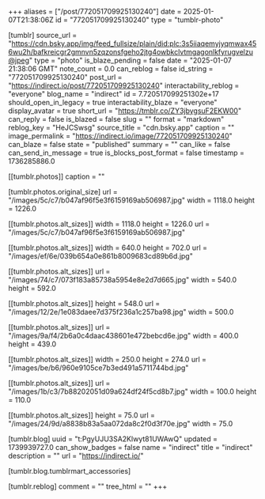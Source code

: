 +++
aliases = ["/post/772051709925130240"]
date = 2025-01-07T21:38:06Z
id = "772051709925130240"
type = "tumblr-photo"

[tumblr]
source_url = "https://cdn.bsky.app/img/feed_fullsize/plain/did:plc:3s5iiaqemyjyqmwax456wu2h/bafkreicgr2gmnvn5zqzonsfgeho2jtg4owbkclvtmgagonlkfyrugvelzu@jpeg"
type = "photo"
is_blaze_pending = false
date = "2025-01-07 21:38:06 GMT"
note_count = 0.0
can_reblog = false
id_string = "772051709925130240"
post_url = "https://indirect.io/post/772051709925130240"
interactability_reblog = "everyone"
blog_name = "indirect"
id = 7.720517099251302e+17
should_open_in_legacy = true
interactability_blaze = "everyone"
display_avatar = true
short_url = "https://tmblr.co/ZY3jbygsuF2EKW00"
can_reply = false
is_blazed = false
slug = ""
format = "markdown"
reblog_key = "HeJCSwsg"
source_title = "cdn.bsky.app"
caption = ""
image_permalink = "https://indirect.io/image/772051709925130240"
can_blaze = false
state = "published"
summary = ""
can_like = false
can_send_in_message = true
is_blocks_post_format = false
timestamp = 1736285886.0

[[tumblr.photos]]
caption = ""

[tumblr.photos.original_size]
url = "/images/5c/c7/b047af96f5e3f6159169ab506987.jpg"
width = 1118.0
height = 1226.0

[[tumblr.photos.alt_sizes]]
width = 1118.0
height = 1226.0
url = "/images/5c/c7/b047af96f5e3f6159169ab506987.jpg"

[[tumblr.photos.alt_sizes]]
width = 640.0
height = 702.0
url = "/images/ef/6e/039b654a0e861b8009683cd89b6d.jpg"

[[tumblr.photos.alt_sizes]]
url = "/images/74/c7/073f183a85738a5954e8e2d7d665.jpg"
width = 540.0
height = 592.0

[[tumblr.photos.alt_sizes]]
height = 548.0
url = "/images/12/2e/1e083daee7d375f236a1c257ba98.jpg"
width = 500.0

[[tumblr.photos.alt_sizes]]
url = "/images/9a/f4/2b6a0c4daac438601e472bebcd6e.jpg"
width = 400.0
height = 439.0

[[tumblr.photos.alt_sizes]]
width = 250.0
height = 274.0
url = "/images/be/b6/960e9105ce7b3ed491a5711744bd.jpg"

[[tumblr.photos.alt_sizes]]
url = "/images/1b/c3/7b88202051d09a624df24f5cd8b7.jpg"
width = 100.0
height = 110.0

[[tumblr.photos.alt_sizes]]
height = 75.0
url = "/images/24/9d/a8838b83a5aa072da8c2f0d3f70e.jpg"
width = 75.0

[tumblr.blog]
uuid = "t:PgyUJU3SA2Klwyt81UWAwQ"
updated = 1739939727.0
can_show_badges = false
name = "indirect"
title = "indirect"
description = ""
url = "https://indirect.io/"

[tumblr.blog.tumblrmart_accessories]

[tumblr.reblog]
comment = ""
tree_html = ""
+++
